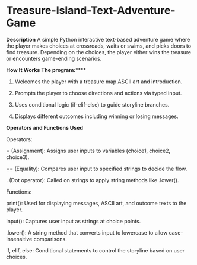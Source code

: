 # Treasure-Island-Text-Adventure-Game

**Description**
A simple Python interactive text-based adventure game where the player makes choices at crossroads, waits or swims, and picks doors to find treasure. Depending on the choices, the player either wins the treasure or encounters game-ending scenarios.

**How It Works
The program:******

1. Welcomes the player with a treasure map ASCII art and introduction.

2. Prompts the player to choose directions and actions via typed input.

3. Uses conditional logic (if-elif-else) to guide storyline branches.

4. Displays different outcomes including winning or losing messages.

 
**Operators and Functions Used**

Operators:

= (Assignment): Assigns user inputs to variables (choice1, choice2, choice3).

== (Equality): Compares user input to specified strings to decide the flow.

. (Dot operator): Called on strings to apply string methods like .lower().

Functions:

print(): Used for displaying messages, ASCII art, and outcome texts to the player.

input(): Captures user input as strings at choice points.

.lower(): A string method that converts input to lowercase to allow case-insensitive comparisons.

if, elif, else: Conditional statements to control the storyline based on user choices.

